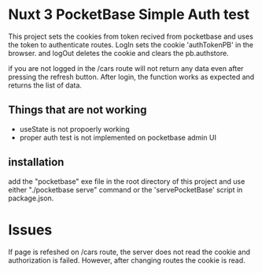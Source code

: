 # Nuxt 3 PocketBase Simple Auth test

This project sets the cookies from token recived from pocketbase and uses the token to authenticate routes.
LogIn sets the cookie 'authTokenPB' in the browser. and logOut deletes the cookie and clears the pb.authstore.

if you are not logged in the /cars route will not return any data even after pressing the refresh button.
After login, the function works as expected and returns the list of data.

## Things that are not working

- useState is not propoerly working
- proper auth test is not implemented on pocketbase admin UI

## installation

add the "pocketbase" exe file in the root directory of this project and use either "./pocketbase serve" command or the 'servePocketBase' script in package.json.

# Issues

If page is refeshed on /cars route, the server does not read the cookie and authorization is failed. However, after changing routes the cookie is read.
